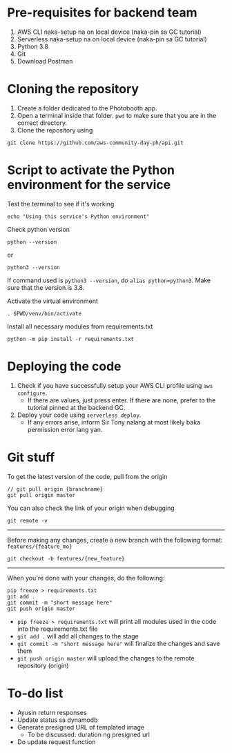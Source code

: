 # Pre-requisites for backend team

1. AWS CLI naka-setup na on local device (naka-pin sa GC tutorial)
2. Serverless naka-setup na on local device (naka-pin sa GC tutorial)
3. Python 3.8
4. Git
5. Download Postman

# Cloning the repository

1. Create a folder dedicated to the Photobooth app.
2. Open a terminal inside that folder. `pwd` to make sure that you are in the correct directory.
3. Clone the repository using

```
git clone https://github.com/aws-community-day-ph/api.git
```

# Script to activate the Python environment for the service

Test the terminal to see if it's working

```
echo "Using this service's Python environment"
```

Check python version

```
python --version
```

or

```
python3 --version
```

If command used is `python3 --version`, do `alias python=python3`. Make sure that the version is 3.8.

Activate the virtual environment

```
. $PWD/venv/bin/activate
```

Install all necessary modules from requirements.txt

```
python -m pip install -r requirements.txt
```

# Deploying the code

1. Check if you have successfully setup your AWS CLI profile using `aws configure`.
   - If there are values, just press enter. If there are none, prefer to the tutorial pinned at the backend GC.
2. Deploy your code using `serverless deploy`.
   - If any errors arise, inform Sir Tony nalang at most likely baka permission error lang yan.

# Git stuff

To get the latest version of the code, pull from the origin

```
// git pull origin {branchname}
git pull origin master
```

You can also check the link of your origin when debugging

```
git remote -v
```

---

Before making any changes, create a new branch with the following format: `features/{feature_mo}`

```
git checkout -b features/{new_feature}
```

---

When you're done with your changes, do the following:

```
pip freeze > requirements.txt
git add .
git commit -m "short message here"
git push origin master
```

- `pip freeze > requirements.txt` will print all modules used in the code into the requirements.txt file
- `git add .` will add all changes to the stage
- `git commit -m "short message here"` will finalize the changes and save them
- `git push origin master` will upload the changes to the remote repository (origin)

# To-do list

- Ayusin return responses
- Update status sa dynamodb
- Generate presigned URL of templated image
  - To be discussed: duration ng presigned url
- Do update request function
